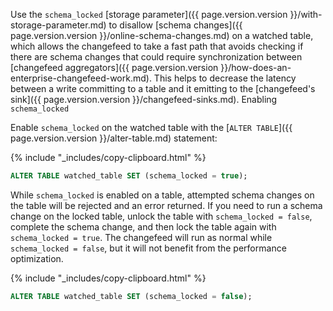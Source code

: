 Use the `schema_locked` [storage parameter]({{ page.version.version }}/with-storage-parameter.md) to disallow [schema changes]({{ page.version.version }}/online-schema-changes.md) on a watched table, which allows the changefeed to take a fast path that avoids checking if there are schema changes that could require synchronization between [changefeed aggregators]({{ page.version.version }}/how-does-an-enterprise-changefeed-work.md). This helps to decrease the latency between a write committing to a table and it emitting to the [changefeed's sink]({{ page.version.version }}/changefeed-sinks.md). Enabling `schema_locked` 

Enable `schema_locked` on the watched table with the [`ALTER TABLE`]({{ page.version.version }}/alter-table.md) statement:

{% include "_includes/copy-clipboard.html" %}
~~~ sql
ALTER TABLE watched_table SET (schema_locked = true);
~~~

While `schema_locked` is enabled on a table, attempted schema changes on the table will be rejected and an error returned. If you need to run a schema change on the locked table, unlock the table with `schema_locked = false`, complete the schema change, and then lock the table again with `schema_locked = true`. The changefeed will run as normal while `schema_locked = false`, but it will not benefit from the performance optimization.

{% include "_includes/copy-clipboard.html" %}
~~~ sql
ALTER TABLE watched_table SET (schema_locked = false);
~~~